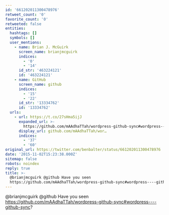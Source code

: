 ```yaml
---
id: '661202011300478976'
retweet_count: '0'
favorite_count: '0'
retweeted: false
entities:
  hashtags: []
  symbols: []
  user_mentions:
    - name: Brian J. McGuirk
      screen_name: brianjmcguirk
      indices:
        - '0'
        - '14'
      id_str: '463224121'
      id: '463224121'
    - name: GitHub
      screen_name: github
      indices:
        - '15'
        - '22'
      id_str: '13334762'
      id: '13334762'
  urls:
    - url: https://t.co/27sHma5ijJ
      expanded_url: >-
        https://github.com/mAAdhaTTah/wordpress-github-sync#wordpress----github-sync
      display_url: github.com/mAAdhaTTah/wor…
      indices:
        - '37'
        - '60'
original_url: https://twitter.com/benbalter/status/661202011300478976
date: '2015-11-02T15:23:38.000Z'
sitemap: false
robots: noindex
reply: true
title: >-
  @brianjmcguirk @github Have you seen
  https://github.com/mAAdhaTTah/wordpress-github-sync#wordpress----github-sync?
---
```


@brianjmcguirk @github Have you seen https://github.com/mAAdhaTTah/wordpress-github-sync#wordpress----github-sync?